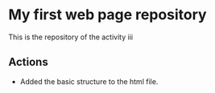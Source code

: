 # My first web page repository

This is the repository of the activity iii

## Actions

- Added the basic structure to the html file.
